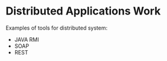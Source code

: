# Distributed Applications Work 

Examples of tools for distributed system:
  - JAVA RMI
  - SOAP
  - REST
